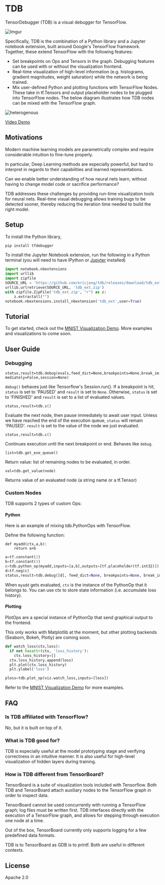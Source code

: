 # TDB

TensorDebugger (TDB) is a visual debugger for TensorFlow. 

![Imgur](http://i.imgur.com/HCGl18s.png)

Specifically, TDB is the combination of a Python library and a Jupyter notebook extension, built around Google's TensorFlow framework. Together, these extend TensorFlow with the following features:

- Set breakpoints on Ops and Tensors in the graph. Debugging features can be used with or without the visualization frontend.
- Real-time visualization of high-level information (e.g. histograms, gradient magnitudes, weight saturation) while the network is being trained.
- Mix user-defined Python and plotting functions with TensorFlow Nodes. These take in tf.Tensors and output placeholder nodes to be plugged into TensorFlow nodes. The below diagram illustrates how TDB nodes can be mixed with the TensorFlow graph.

![heterogenous](http://i.imgur.com/7xfA6Pg.png?1)

[Video Demo](https://www.youtube.com/watch?v=VcoVEvGEmFM)


## Motivations

Modern machine learning models are parametrically complex and require considerable intuition to fine-tune properly.

In particular, Deep Learning methods are especially powerful, but hard to interpret in regards to their capabilities and learned representations.

Can we enable better understanding of how neural nets learn, without having to change model code or sacrifice performance?

TDB addresses these challenges by providing run-time visualization tools for neural nets. Real-time visual debugging allows training bugs to be detected sooner, thereby reducing the iteration time needed to build the right model.

## Setup

To install the Python library,

```bash
pip install tfdebugger
```

To install the Jupyter Notebook extension, run the following in a Python terminal (you will need to have IPython or [Jupyter](https://jupyter.readthedocs.org/en/latest/install.html) installed)

```python
import notebook.nbextensions
import urllib
import zipfile
SOURCE_URL = 'https://github.com/ericjang/tdb/releases/download/tdb_ext_v0.1/tdb_ext.zip'
urllib.urlretrieve(SOURCE_URL, 'tdb_ext.zip')
with zipfile.ZipFile('tdb_ext.zip', "r") as z:
    z.extractall("")
notebook.nbextensions.install_nbextension('tdb_ext',user=True)
```

## Tutorial

To get started, check out the [MNIST Visualization Demo](notebooks/mnist_demo.ipynb). More examples and visualizations to come soon.

## User Guide

### Debugging

`status,result=tdb.debug(evals,feed_dict=None,breakpoints=None,break_immediately=False,session=None)`

`debug()` behaves just like Tensorflow's Session.run(). If a breakpoint is hit, `status` is set to 'PAUSED' and `result` is set to `None`. Otherwise, `status` is set to 'FINISHED' and `result` is set to a list of evaluated values.

`status,result=tdb.s()`

Evaluate the next node, then pause immediately to await user input. Unless we have reached the end of the execution queue, `status` will remain 'PAUSED'. `result` is set to the value of the node we just evaluated.

`status,result=tdb.c()`

Continues execution until the next breakpoint or end. Behaves like `debug`.

`list=tdb.get_exe_queue()`

Return value: list of remaining nodes to be evaluated, in order.

`val=tdb.get_value(node)`

Returns value of an evaluated node (a string name or a tf.Tensor)

### Custom Nodes

TDB supports 2 types of custom Ops:

#### Python

Here is an example of mixing tdb.PythonOps with TensorFlow.

Define the following function:
```
def myadd(ctx,a,b):
	return a+b
```

```python
a=tf.constant(2)
b=tf.constant(3)
c=tdb.python_op(myadd,inputs=[a,b],outputs=[tf.placeholder(tf.int32)]) # a+b
d=tf.neg(c)
status,result=tdb.debug([d], feed_dict=None, breakpoints=None, break_immediately=False)	
```

When `myadd` gets evaluated, `ctx` is the instance of the PythonOp that it belongs to. You can use ctx to store state information (i.e. accumulate loss history).

#### Plotting

PlotOps are a special instance of PythonOp that send graphical output to the frontend.

This only works with Matplotlib at the moment, but other plotting backends (Seaborn, Bokeh, Plotly) are coming soon.

```python
def watch_loss(ctx,loss):
  if not hasattr(ctx, 'loss_history'):
    ctx.loss_history=[]
  ctx.loss_history.append(loss)
  plt.plot(ctx.loss_history)
  plt.ylabel('loss')
```

```python
ploss=tdb.plot_op(viz.watch_loss,inputs=[loss])
```

Refer to the [MNIST Visualization Demo](notebooks/mnist_demo.ipynb) for more examples.

## FAQ

### Is TDB affiliated with TensorFlow?

No, but it is built on top of it.

### What is TDB good for?

TDB is especially useful at the model prototyping stage and verifying correctness in an intuitive manner. It is also useful for high-level visualization of hidden layers during training.

### How is TDB different from TensorBoard?

TensorBoard is a suite of visualization tools included with Tensorflow. Both TDB and TensorBoard attach auxiliary nodes to the TensorFlow graph in order to inspect data.

TensorBoard cannot be used concurrently with running a TensorFlow graph; log files must be written first. TDB interfaces directly with the execution of a TensorFlow graph, and allows for stepping through execution one node at a time.

Out of the box, TensorBoard currently only supports logging for a few predefined data formats. 

TDB is to TensorBoard as GDB is to printf. Both are useful in different contexts.



## License

Apache 2.0


